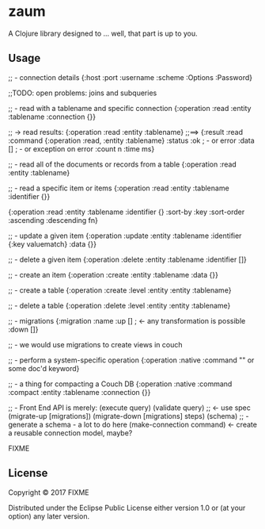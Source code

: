 # zaum

A Clojure library designed to ... well, that part is up to you.

## Usage
;; - connection details
{:host
 :port
 :username
 :scheme
 :Options
 :Password}

;;TODO: open problems: joins and subqueries

;; - read with a tablename and specific connection
{:operation  :read
 :entity     :tablename
 :connection {}}

;; -> read results:
{:operation :read
 :entity    :tablename}
;;==>
{:result  :read
 :command {:operation :read, :entity :tablename}
 :status  :ok ; - or error
 :data    [] ; - or exception on error
 :count   n
 :time    ms}

;; - read all of the documents or records from a table
{:operation :read
 :entity    :tablename}

;; - read a specific item or items
{:operation  :read
 :entity     :tablename
 :identifier {}}

{:operation  :read
 :entity     :tablename
 :identifier {}
 :sort-by    :key
 :sort-order :ascending :descending fn}

;; - update a given item
{:operation  :update
 :entity     :tablename
 :identifier {:key valuematch}
 :data       {}}

;; - delete a given item
{:operation  :delete
 :entity     :tablename
 :identifier []}

;; - create an item
{:operation :create
 :entity    :tablename
 :data      {}}

;; - create a table
{:operation :create
 :level     :entity
 :entity    :tablename}

;; - delete a table
{:operation :delete
 :level     :entity
 :entity    :tablename}

;; - migrations
{:migration :name
 :up   []        ; <- any transformation is possible
 :down []}

;; - we would use migrations to create views in couch

;; - perform a system-specific operation
{:operation :native
 :command   "" or some doc'd keyword}

;; - a thing for compacting a Couch DB
{:operation  :native
 :command    :compact
 :entity     :tablename
 :connection {}}

;; - Front End API is merely:
(execute query)
(validate query) ;; <- use spec
(migrate-up [migrations])
(migrate-down [migrations] steps)
(schema) ;; - generate a schema - a lot to do here
(make-connection command) <- create a reusable connection model, maybe?


FIXME

## License

Copyright © 2017 FIXME

Distributed under the Eclipse Public License either version 1.0 or (at
your option) any later version.
